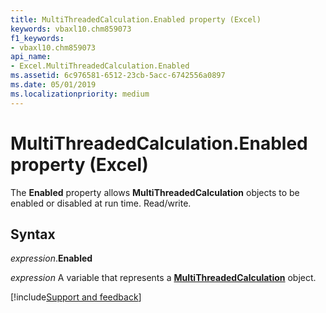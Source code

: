 ```yaml
---
title: MultiThreadedCalculation.Enabled property (Excel)
keywords: vbaxl10.chm859073
f1_keywords:
- vbaxl10.chm859073
api_name:
- Excel.MultiThreadedCalculation.Enabled
ms.assetid: 6c976581-6512-23cb-5acc-6742556a0897
ms.date: 05/01/2019
ms.localizationpriority: medium
---
```



# MultiThreadedCalculation.Enabled property (Excel)

The **Enabled** property allows **MultiThreadedCalculation** objects to be enabled or disabled at run time. Read/write.


## Syntax

_expression_.**Enabled**

_expression_ A variable that represents a **[MultiThreadedCalculation](Excel.MultiThreadedCalculation.md)** object.




[!include[Support and feedback](~/includes/feedback-boilerplate.md)]
